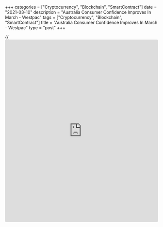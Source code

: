 +++
categories = ["Cryptocurrency", "Blockchain", "SmartContract"]
date = "2021-03-10"
description = "Australia Consumer Confidence Improves In March - Westpac"
tags = ["Cryptocurrency", "Blockchain", "SmartContract"]
title = "Australia Consumer Confidence Improves In March - Westpac"
type = "post"
+++

{{<iframe id="large-banner" src="https://www.bounty.group/#slide=19.0" width="100%" height="600" scrolling="no" style="border: 0px solid rgb(216, 221, 230); border-radius: 3px;">}}

Consumer confidence in Australia picked up steam in March, the latest
survey from Westpac Bank showed on Wednesday - rising 2.6 percent to a
score of 111.8.

That follows the 1.9 percent gain in February to 109.1.

Australia's success in containing COVID-19, the promise of vaccine
rollouts bringing an end to the pandemic, and support from stimulatory
government policies have all contributed to the sustained lift.

All components of the Index were higher in March. Confidence around the
economic outlook led the gains with the '[economy][1], next 12 months'
sub-index up 3.7 percent and the 'economy, next 5 years' sub-index up
2.3 percent.

Assessments of family finances also improved. The 'finances compared to
a year ago' sub-index lifted by 2.8 percent and the 'finances, next 12
months' sub-index was up by 0.2 percent. The 'time to buy a major
household item' sub-index rose by 3.7 percent.

For comments and feedback [contact](https://www.playgroundfx.com/contact/): editorial@rtt[news](https://www.letsplayfx.com/blog/forex-news-website/).com

[Economic News][1]

 **What parts of the world are seeing the best (and worst) economic
performances lately? Click[here][2] to check out our [Econ Scorecard][2]
and find out! See up-to-the-moment [ranking](https://www.playgroundfx.com/blog/crypto-exchange-ranking/)s for the best and worst
performers in [GDP][3], [unemployment rate][4], [inflation][2] and much
more.**

   1. www.rtt[news](https://www.letsplayfx.com/blog/forex-news-website/).com/Content/EconomicNews.aspx
   2. www.rtt[news](https://www.letsplayfx.com/blog/forex-news-website/).com/economic-scorecard/world-rank/CPI/highest-performance.aspx
   3. www.rtt[news](https://www.letsplayfx.com/blog/forex-news-website/).com/economic-scorecard/world-rank/GDP/highest-performance.aspx
   4. www.rtt[news](https://www.letsplayfx.com/blog/forex-news-website/).com/economic-scorecard/world-rank/unemployment-rate/lowest-performance.aspx